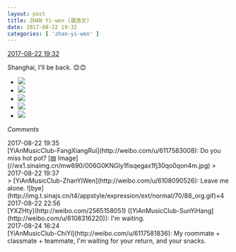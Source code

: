 ```yaml
---
layout: post
title: ZHAN Yi-wen (展逸文)
date: 2017-08-22 19:32
categories: [ 'zhan-yi-wen' ]
---
```


<div class="weibo-info">
  <a href="http://weibo.com/6108090526/FiiYSap1S">2017-08-22 19:32</a>
</div>

Shanghai, I'll be back. :blush::blush:

<!-- more -->

<ul class="weibo-pic-list-2">
  <li class="weibo-pic">
    <a href="http://wx1.sinaimg.cn/mw690/006FmVn8ly1fisqa96zvbj30qo0ziwpi.jpg"><img src="http://wx1.sinaimg.cn/thumb150/006FmVn8ly1fisqa96zvbj30qo0ziwpi.jpg" /></a>
  </li>
  <li class="weibo-pic">
    <a href="http://wx4.sinaimg.cn/mw690/006FmVn8ly1fisqad32k7j30qo0zjtk5.jpg"><img src="http://wx4.sinaimg.cn/thumb150/006FmVn8ly1fisqad32k7j30qo0zjtk5.jpg" /></a>
  </li>
  <li class="weibo-pic">
    <a href="http://wx1.sinaimg.cn/mw690/006FmVn8ly1fisqag49p1j30zk0qodpp.jpg"><img src="http://wx1.sinaimg.cn/thumb150/006FmVn8ly1fisqag49p1j30zk0qodpp.jpg" /></a>
  </li>
  <li class="weibo-pic">
    <a href="http://wx4.sinaimg.cn/mw690/006FmVn8ly1fisqajbq1sj30qo0zktj9.jpg"><img src="http://wx4.sinaimg.cn/thumb150/006FmVn8ly1fisqajbq1sj30qo0zktj9.jpg" /></a>
  </li>
  <li class="weibo-pic">
    <a href="http://wx2.sinaimg.cn/mw690/006FmVn8ly1fisqalph68j30zk0qoakg.jpg"><img src="http://wx2.sinaimg.cn/thumb150/006FmVn8ly1fisqalph68j30zk0qoakg.jpg" /></a>
  </li>
</ul>

*Comments*

<div class="weibo-info">2017-08-22 19:35</div>
[YiAnMusicClub-FangXiangRui](http://weibo.com/u/6117583008): Do you miss hot pot? [▨ Image](//wx1.sinaimg.cn/mw690/006G0KNGly1fisqegax1fj30qo0qon4m.jpg)
> <div class="weibo-info">2017-08-22 19:37</div>
> [YiAnMusicClub-ZhanYiWen](http://weibo.com/u/6108090526): Leave me alone. ![bye](http://img.t.sinajs.cn/t4/appstyle/expression/ext/normal/70/88_org.gif)×4

<div class="weibo-info">2017-08-22 22:56</div>
[YXZHty](http://weibo.com/2565158051) ([YiAnMusicClub-SunYiHang](http://weibo.com/u/6108316220)): I'm waiting.

<div class="weibo-info">2017-08-24 16:24</div>
[YiAnMusicClub-ChiYi](http://weibo.com/u/6117581836): My roommate + classmate + teammate, I'm waiting for your return, and your snacks.
